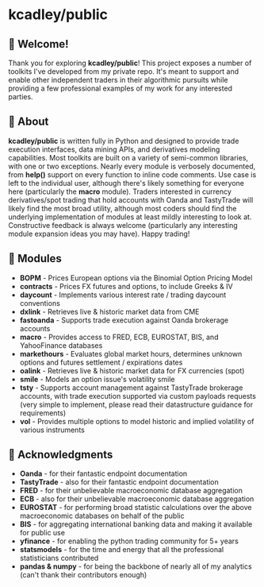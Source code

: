# kcadley/public

## 👋 Welcome!

Thank you for exploring **kcadley/public**! This project exposes a number of toolkits I've developed from my private repo. It's meant to support and enable other independent traders in their algorithmic pursuits while providing a few professional examples of my work for any interested parties.



## 📖 About

**kcadley/public** is written fully in Python and designed to provide trade execution interfaces, data mining APIs, and derivatives modeling capabilities. Most toolkits are built on a variety of semi-common libraries, with one or two exceptions. Nearly every module is verbosely documented, from **help()** support on every function to inline code comments. Use case is left to the individual user, although there's likely something for everyone here (particularly the **macro** module). Traders interested in currency derivatives/spot trading that hold accounts with Oanda and TastyTrade will likely find the most broad utility, although most coders should find the underlying implementation of modules at least mildly interesting to look at. Constructive feedback is always welcome (particularly any interesting module expansion ideas you may have). Happy trading!



## 🚀 Modules
- **BOPM** - Prices European options via the Binomial Option Pricing Model
- **contracts** - Prices FX futures and options, to include Greeks & IV
- **daycount** - Implements various interest rate / trading daycount conventions
- **dxlink** - Retrieves live & historic market data from CME
- **fastoanda** - Supports trade execution against Oanda brokerage accounts
- **macro** - Provides access to FRED, ECB, EUROSTAT, BIS, and YahooFinance databases
- **markethours** - Evaluates global market hours, determines unknown options and futures settlement / expirations dates
- **oalink** - Retrieves live & historic market data for FX currencies (spot)
- **smile** - Models an option issue's volatility smile
- **tsty** - Supports account management against TastyTrade brokerage accounts, with trade execution supported via custom payloads requests (very simple to implement, please read their datastructure guidance for requirements)
- **vol** - Provides multiple options to model historic and implied volatility of various instruments

## 🙏 Acknowledgments

- **Oanda** - for their fantastic endpoint documentation
- **TastyTrade** - also for their fantastic endpoint documentation
- **FRED** - for their unbelievable macroeconomic database aggregation
- **ECB** - also for their unbelievable macroeconomic database aggregation
- **EUROSTAT** - for performing broad statistic calculations over the above macroeconomic databases on behalf of the public 
- **BIS** - for aggregating international banking data and making it available for public use
- **yfinance** - for enabling the python trading community for 5+ years
- **statsmodels** - for the time and energy that all the professional statisticians contributed
- **pandas & numpy** - for being the backbone of nearly all of my analytics (can't thank their contributors enough)
